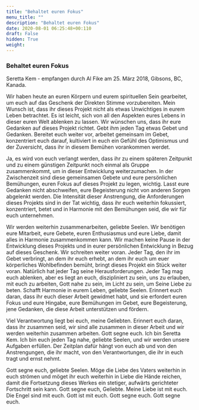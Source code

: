 ```yaml
---
title: "Behaltet euren Fokus"
menu_title: ""
description: "Behaltet euren Fokus"
date: 2020-08-01 06:25:48+00:110
draft: False
hidden: True
weight:
---
```

### Behaltet euren Fokus

Seretta Kem - empfangen durch Al Fike am 25. März 2018, Gibsons, BC, Kanada.

Wir haben heute an euren Körpern und eurem spirituellen Sein gearbeitet, um euch auf das Geschenk der Direkten Stimme vorzubereiten. Mein Wunsch ist, dass ihr dieses Projekt nicht als etwas Unwichtiges in eurem Leben betrachtet. Es ist leicht, sich von all den Aspekten eures Lebens in dieser euren Welt ablenken zu lassen. Wir wünschen uns, dass ihr eure Gedanken auf dieses Projekt richtet. Gebt ihm jeden Tag etwas Gebet und Gedanken. Bereitet euch weiter vor, arbeitet gemeinsam im Gebet, konzentriert euch darauf, kultiviert in euch ein Gefühl des Optimismus und der Zuversicht, dass ihr in diesem Bemühen vorankommen werdet.

Ja, es wird von euch verlangt werden, dass ihr zu einem späteren Zeitpunkt und zu einem günstigen Zeitpunkt noch einmal als Gruppe zusammenkommt, um in dieser Entwicklung weiterzumachen. In der Zwischenzeit sind diese gemeinsamen Gebete und eure persönlichen Bemühungen, euren Fokus auf dieses Projekt zu legen, wichtig. Lasst eure Gedanken nicht abschweifen, eure Begeisterung nicht von anderen Sorgen abgelenkt werden. Die Intensität dieser Anstrengung, die Anforderungen dieses Projekts sind in der Tat wichtig, dass ihr euch weiterhin fokussiert, konzentriert, betet und in Harmonie mit den Bemühungen seid, die wir für euch unternehmen.

Wir werden weiterhin zusammenarbeiten, geliebte Seelen. Wir benötigen eure Mitarbeit, eure Gebete, euren Enthusiasmus und eure Liebe, damit alles in Harmonie zusammenkommen kann. Wir machen keine Pause in der Entwicklung dieses Projekts und in eurer persönlichen Entwicklung in Bezug auf dieses Geschenk. Wir schreiten weiter voran. Jeder Tag, den ihr im Gebet verbringt, an dem ihr euch erhebt, an dem ihr euch um euer körperliches Wohlbefinden bemüht, bringt dieses Projekt ein Stück weiter voran. Natürlich hat jeder Tag seine Herausforderungen. Jeder Tag mag euch ablenken, aber es liegt an euch, diszipliniert zu sein, uns zu erlauben, mit euch zu arbeiten, Gott nahe zu sein, im Licht zu sein, um Seine Liebe zu beten. Schafft Harmonie in eurem Leben, geliebte Seelen. Erinnert euch daran, dass ihr euch dieser Arbeit gewidmet habt, und sie erfordert euren Fokus und eure Hingabe, eure Bemühungen im Gebet, eure Begeisterung, jene Gedanken, die diese Arbeit unterstützen und fördern.

Viel Verantwortung liegt bei euch, meine Geliebten. Erinnert euch daran, dass ihr zusammen seid, wir sind alle zusammen in dieser Arbeit und wir werden weiterhin zusammen arbeiten. Gott segne euch. Ich bin Seretta Kem. Ich bin euch jeden Tag nahe, geliebte Seelen, und wir werden unsere Aufgaben erfüllen. Der Zeitplan dafür hängt von euch ab und von den Anstrengungen, die ihr macht, von den Verantwortungen, die ihr in euch tragt und ernst nehmt.

Gott segne euch, geliebte Seelen. Möge die Liebe des Vaters weiterhin in euch strömen und möget ihr euch weiterhin in Liebe die Hände reichen, damit die Fortsetzung dieses Werkes ein stetiger, aufwärts gerichteter Fortschritt sein kann. Gott segne euch, Geliebte. Meine Liebe ist mit euch. Die Engel sind mit euch. Gott ist mit euch. Gott segne euch. Gott segne euch.
